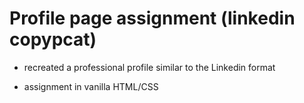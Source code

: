 # Profile page assignment (linkedin copypcat)

* recreated a professional profile similar to the Linkedin format

* assignment in vanilla HTML/CSS

